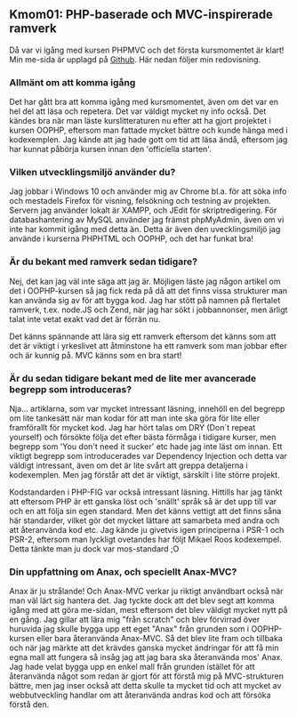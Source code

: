 
 
Kmom01: PHP-baserade och MVC-inspirerade ramverk
------------------------------------

Då var vi igång med kursen PHPMVC och det första kursmomentet är klart!
Min me-sida är upplagd på [Github](https://github.com/stjo15/Stalles-Me-sida.git).
Här nedan följer min redovisning.

### Allmänt om att komma igång ###

Det har gått bra att komma igång med kursmomentet, även om det var en hel del att läsa
och repetera. Det var väldigt mycket ny info också. Det kändes bra när man läste 
kurslitteraturen nu efter att ha gjort projektet i kursen OOPHP, eftersom man fattade 
mycket bättre och kunde hänga med i kodexemplen. Jag kände att jag hade gott om tid att 
läsa ändå, eftersom jag har kunnat påbörja kursen innan den 'officiella starten'.

### Vilken utvecklingsmiljö använder du? ###

Jag jobbar i Windows 10 och använder mig av Chrome bl.a. för att söka info och 
mestadels Firefox för visning, felsökning och testning av projekten. Servern jag använder
lokalt är XAMPP, och JEdit för skriptredigering. För databashantering av MySQL använder 
jag främst phpMyAdmin, även om vi inte har kommit igång med detta än. 
Detta är även den uvecklingsmiljö jag använde i kurserna 
PHPHTML och OOPHP, och det har funkat bra!

### Är du bekant med ramverk sedan tidigare? ###

Nej, det kan jag väl inte säga att jag är. Möjligen läste jag någon artikel om det
i OOPHP-kursen så jag fick reda på då att det finns vissa strukturer man kan 
använda sig av för att bygga kod. Jag har stött på namnen på flertalet ramverk, 
t.ex. node.JS och Zend, när jag har sökt i jobbannonser, men ärligt talat inte 
vetat exakt vad det är förrän nu.

Det känns spännande att lära sig ett ramverk eftersom det känns som att det är viktigt
i yrkeslivet att åtminstone ha ett ramverk som man jobbar efter och är kunnig på. 
MVC känns som en bra start!

### Är du sedan tidigare bekant med de lite mer avancerade begrepp som introduceras? ###

Nja... artiklarna, som var mycket intressant läsning, innehöll en del begrepp om 
lite tankesätt när man kodar för att man inte ska göra för lite eller framförallt 
för mycket kod. Jag har hört talas om DRY (Don´t repeat yourself) och försökte 
följa det efter bästa förmåga i tidigare kurser, men begrepp som 'You don't need it
sucker' etc hade jag inte läst om innan. Ett viktigt begrepp som introducerades var
Dependency Injection och detta var väldigt intressant, även om det är lite svårt att
greppa detaljerna i kodexemplen. Men jag förstår att det är viktigt, särskilt i lite större
projekt. 

Kodstandarden i PHP-FIG var också intressant läsning. Hittills har jag tänkt att 
eftersom PHP är ett ganska löst och 'snällt' språk så är det upp till var och en att 
följa sin egen standard. Men det känns vettigt att det finns såna här standarder, 
vilket gör det mycket lättare att samarbeta med andra och att återanvända kod etc.
Jag kände ju givetvis igen principerna i PSR-1 och PSR-2, eftersom man lyckligt ovetandes
har följt Mikael Roos kodexempel. Detta tänkte man ju dock var mos-standard ;O

### Din uppfattning om Anax, och speciellt Anax-MVC? ###

Anax är ju strålande! Och Anax-MVC verkar ju riktigt användbart också när man väl lärt sig
hantera det. Jag tyckte dock att det blev segt att komma igång med att göra me-sidan, 
mest eftersom det blev väldigt mycket nytt på en gång. Jag gillar att lära mig "från scratch"
och blev förvirrad över huruvida jag skulle bygga upp ett eget "Anax" från grunden 
som i OOPHP-kursen eller bara återanvända Anax-MVC. Så det blev lite fram och tillbaka 
och när jag märkte att det krävdes ganska mycket ändringar för att få min egna mall 
att fungera så insåg jag att jag bara ska återanvända mos' Anax. Jag hade velat bygga 
upp en enkel mall från grunden istället för att återanvända något som redan är gjort 
för att förstå mig på MVC-strukturen bättre, men jag inser också att detta skulle 
ta mycket tid och att mycket av webbutveckling handlar om att återanvända andras kod
och att försöka förstå den. 